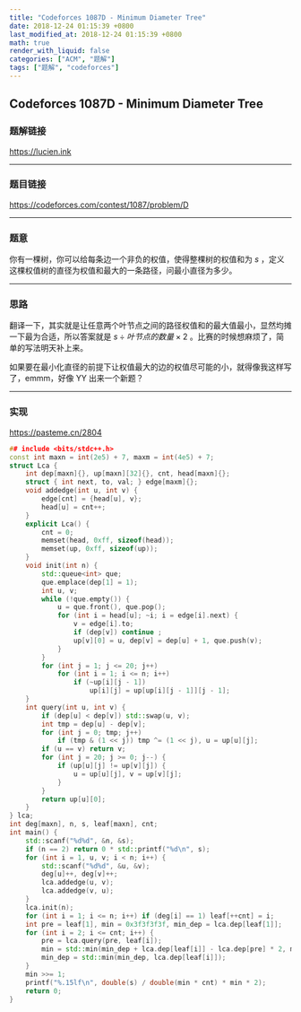 ```yaml
---
title: "Codeforces 1087D - Minimum Diameter Tree"
date: 2018-12-24 01:15:39 +0800
last_modified_at: 2018-12-24 01:15:39 +0800
math: true
render_with_liquid: false
categories: ["ACM", "题解"]
tags: ["题解", "codeforces"]
---
```


## Codeforces 1087D - Minimum Diameter Tree

### 题解链接

https://lucien.ink

---
### 题目链接

https://codeforces.com/contest/1087/problem/D

---
### 题意

你有一棵树，你可以给每条边一个非负的权值，使得整棵树的权值和为 $s$ ，定义这棵权值树的直径为权值和最大的一条路径，问最小直径为多少。

---
### 思路

翻译一下，其实就是让任意两个叶节点之间的路径权值和的最大值最小，显然均摊一下最为合适，所以答案就是 $s \div 叶节点的数量 \times 2$ 。比赛的时候想麻烦了，简单的写法明天补上来。

如果要在最小化直径的前提下让权值最大的边的权值尽可能的小，就得像我这样写了，emmm，好像 YY 出来一个新题？

---
### 实现

https://pasteme.cn/2804

```cpp
## include <bits/stdc++.h>
const int maxn = int(2e5) + 7, maxm = int(4e5) + 7;
struct Lca {
    int dep[maxn]{}, up[maxn][32]{}, cnt, head[maxn]{};
    struct { int next, to, val; } edge[maxm]{};
    void addedge(int u, int v) {
        edge[cnt] = {head[u], v};
        head[u] = cnt++;
    }
    explicit Lca() {
        cnt = 0;
        memset(head, 0xff, sizeof(head));
        memset(up, 0xff, sizeof(up));
    }
    void init(int n) {
        std::queue<int> que;
        que.emplace(dep[1] = 1);
        int u, v;
        while (!que.empty()) {
            u = que.front(), que.pop();
            for (int i = head[u]; ~i; i = edge[i].next) {
                v = edge[i].to;
                if (dep[v]) continue ;
                up[v][0] = u, dep[v] = dep[u] + 1, que.push(v);
            }
        }
        for (int j = 1; j <= 20; j++)
            for (int i = 1; i <= n; i++)
                if (~up[i][j - 1])
                    up[i][j] = up[up[i][j - 1]][j - 1];
    }
    int query(int u, int v) {
        if (dep[u] < dep[v]) std::swap(u, v);
        int tmp = dep[u] - dep[v];
        for (int j = 0; tmp; j++)
            if (tmp & (1 << j)) tmp ^= (1 << j), u = up[u][j];
        if (u == v) return v;
        for (int j = 20; j >= 0; j--) {
            if (up[u][j] != up[v][j]) {
                u = up[u][j], v = up[v][j];
            }
        }
        return up[u][0];
    }
} lca;
int deg[maxn], n, s, leaf[maxn], cnt;
int main() {
    std::scanf("%d%d", &n, &s);
    if (n == 2) return 0 * std::printf("%d\n", s);
    for (int i = 1, u, v; i < n; i++) {
        std::scanf("%d%d", &u, &v);
        deg[u]++, deg[v]++;
        lca.addedge(u, v);
        lca.addedge(v, u);
    }
    lca.init(n);
    for (int i = 1; i <= n; i++) if (deg[i] == 1) leaf[++cnt] = i;
    int pre = leaf[1], min = 0x3f3f3f3f, min_dep = lca.dep[leaf[1]];
    for (int i = 2; i <= cnt; i++) {
        pre = lca.query(pre, leaf[i]);
        min = std::min(min_dep + lca.dep[leaf[i]] - lca.dep[pre] * 2, min);
        min_dep = std::min(min_dep, lca.dep[leaf[i]]);
    }
    min >>= 1;
    printf("%.15lf\n", double(s) / double(min * cnt) * min * 2);
    return 0;
}
```